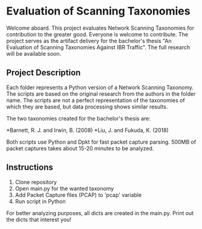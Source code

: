 Evaluation of Scanning Taxonomies
=============

Welcome aboard. This project evaluates Network Scanning Taxonomies for contribution to the greater good. Everyone is welcome to contribute. The project serves as the artifact delivery for the bachelor's thesis "An Evaluation of Scanning Taxonomies Against IBR Traffic". The full research will be available soon.


Project Description 
---------------
Each folder represents a Python version of a Network Scanning Taxonomy. The scripts are based on the original research from the authors in the folder name. The scripts are not a perfect representation of the taxonomies of which they are based, but data processing shows similar results.

The two taxonomies created for the bachelor's thesis are:

*Barnett, R. J. and Irwin, B. (2008)
*Liu, J. and Fukuda, K. (2018)

Both scripts use Python and Dpkt for fast packet capture parsing. 500MB of packet captures takes about 15-20 minutes to be analyzed.

Instructions
---------------
1. Clone repository
2. Open main.py for the wanted taxonomy
3. Add Packet Capture files (PCAP) to 'pcap' variable
4. Run script in Python

For better analyzing purposes, all dicts are created in the main.py. Print out the dicts that interest you!
